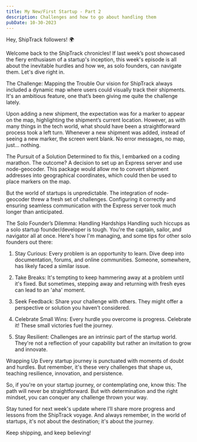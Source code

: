 ```yaml
---
title: My New/First Startup - Part 2
description: Challenges and how to go about handling them
pubDate: 10-30-2023
---
```


Hey, ShipTrack followers! 🌍

Welcome back to the ShipTrack chronicles! If last week’s post showcased the fiery enthusiasm of a startup's inception, this week's episode is all about the inevitable hurdles and how we, as solo founders, can navigate them. Let's dive right in.

The Challenge: Mapping the Trouble
Our vision for ShipTrack always included a dynamic map where users could visually track their shipments. It's an ambitious feature, one that’s been giving me quite the challenge lately.

Upon adding a new shipment, the expectation was for a marker to appear on the map, highlighting the shipment’s current location. However, as with many things in the tech world, what should have been a straightforward process took a left turn. Whenever a new shipment was added, instead of seeing a new marker, the screen went blank. No error messages, no map, just... nothing.

The Pursuit of a Solution
Determined to fix this, I embarked on a coding marathon. The outcome? A decision to set up an Express server and use node-geocoder. This package would allow me to convert shipment addresses into geographical coordinates, which could then be used to place markers on the map.

But the world of startups is unpredictable. The integration of node-geocoder threw a fresh set of challenges. Configuring it correctly and ensuring seamless communication with the Express server took much longer than anticipated.

The Solo Founder’s Dilemma: Handling Hardships
Handling such hiccups as a solo startup founder/developer is tough. You're the captain, sailor, and navigator all at once. Here's how I'm managing, and some tips for other solo founders out there:

1. Stay Curious: Every problem is an opportunity to learn. Dive deep into documentation, forums, and online communities. Someone, somewhere, has likely faced a similar issue.

2. Take Breaks: It's tempting to keep hammering away at a problem until it's fixed. But sometimes, stepping away and returning with fresh eyes can lead to an 'aha' moment.

3. Seek Feedback: Share your challenge with others. They might offer a perspective or solution you haven’t considered.

4. Celebrate Small Wins: Every hurdle you overcome is progress. Celebrate it! These small victories fuel the journey.

5. Stay Resilient: Challenges are an intrinsic part of the startup world. They're not a reflection of your capability but rather an invitation to grow and innovate.

Wrapping Up
Every startup journey is punctuated with moments of doubt and hurdles. But remember, it's these very challenges that shape us, teaching resilience, innovation, and persistence.

So, if you're on your startup journey, or contemplating one, know this: The path will never be straightforward. But with determination and the right mindset, you can conquer any challenge thrown your way.

Stay tuned for next week's update where I’ll share more progress and lessons from the ShipTrack voyage. And always remember, in the world of startups, it's not about the destination; it's about the journey.

Keep shipping, and keep believing!
